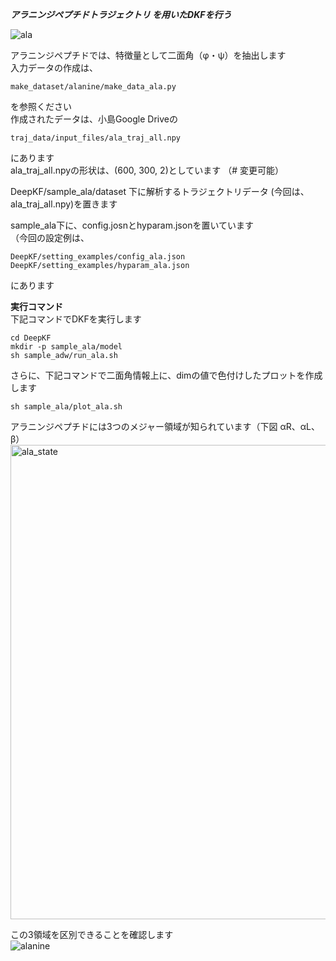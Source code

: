 ***アラニンジペプチドトラジェクトリ を用いたDKFを行う***

![ala](https://user-images.githubusercontent.com/39581094/75623684-e2497e00-5bef-11ea-98b8-3708ad8f72cd.png)

アラニンジペプチドでは、特徴量として二面角（φ・ψ）を抽出します  
入力データの作成は、
```
make_dataset/alanine/make_data_ala.py
```
を参照ください   
作成されたデータは、小島Google Driveの   
```
traj_data/input_files/ala_traj_all.npy
```
にあります   
ala_traj_all.npyの形状は、(600, 300, 2)としています （# 変更可能）

DeepKF/sample_ala/dataset 下に解析するトラジェクトリデータ (今回は、ala_traj_all.npy)を置きます   

sample_ala下に、config.josnとhyparam.jsonを置いています  
（今回の設定例は、  
```
DeepKF/setting_examples/config_ala.json   
DeepKF/setting_examples/hyparam_ala.json  
```
にあります    
    

**実行コマンド**   
下記コマンドでDKFを実行します   
   
```
cd DeepKF  
mkdir -p sample_ala/model  
sh sample_adw/run_ala.sh
```
さらに、下記コマンドで二面角情報上に、dimの値で色付けしたプロットを作成します   

```
sh sample_ala/plot_ala.sh
```

アラニンジペプチドには3つのメジャー領域が知られています（下図 αR、αL、β）   
<img width="759" alt="ala_state" src="https://user-images.githubusercontent.com/39581094/75691429-82360300-5ce7-11ea-88bd-5257a1a8e174.png">   

この3領域を区別できることを確認します   
![alanine](https://user-images.githubusercontent.com/39581094/75691605-a2fe5880-5ce7-11ea-9aa6-f22137da55f2.png)



